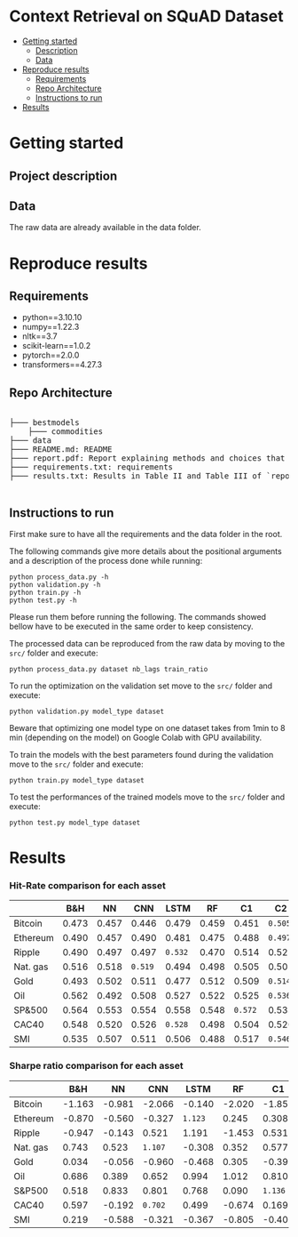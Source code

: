 # Context Retrieval on SQuAD Dataset

* [Getting started](#getting-started)
    * [Description](#project-description)
    * [Data](#data)
* [Reproduce results](#reproduce-results)
    * [Requirements](#Requirements)
    * [Repo Architecture](#repo-architecture)
    * [Instructions to run](#instructions-to-run)
* [Results](#results)

# Getting started

## Project description


## Data
The raw data are already available in the data folder.

# Reproduce results
## Requirements
- python==3.10.10
- numpy==1.22.3
- nltk==3.7
- scikit-learn==1.0.2
- pytorch==2.0.0
- transformers==4.27.3

## Repo Architecture
<pre>  
├─── bestmodels
    ├─── commodities
├─── data
├─── README.md: README
├─── report.pdf: Report explaining methods and choices that have been made.
├─── requirements.txt: requirements
├─── results.txt: Results in Table II and Table III of `reports.pdf`

</pre>

## Instructions to run 
First make sure to have all the requirements and the data folder in the root.

The following commands give more details about the positional arguments and a description of the process done while running:

```
python process_data.py -h
python validation.py -h
python train.py -h
python test.py -h
```
Please run them before running the following. The commands showed bellow have to be executed in the same order to keep consistency.

The processed data can be reproduced from the raw data by moving to the `src/` folder and execute:
```
python process_data.py dataset nb_lags train_ratio
````

To run the optimization on the validation set move to the `src/` folder and execute:
```
python validation.py model_type dataset
```
Beware that optimizing one model type on one dataset takes from 1min to 8 min (depending on the model) on Google Colab with GPU availability.

To train the models with the best parameters found during the validation move to the `src/` folder and execute:
```
python train.py model_type dataset
```

To test the performances of the trained models move to the `src/` folder and execute:
```
python test.py model_type dataset
````
# Results

### Hit-Rate comparison for each asset
|          | B&H |  NN                     | CNN                    | LSTM  | RF | C1            | C2
|-------------------|------------|-------|---------------------------------|---------------------------------|----------------|-------------|------------------------|
| Bitcoin  | 0.473      | 0.457 | 0.446                           | 0.479                  | 0.459          | 0.451       | `0.505`
| Ethereum | 0.490      | 0.457 | 0.490                  | 0.481                           | 0.475          | 0.488       | `0.497`
| Ripple   | 0.490      | 0.497 | 0.497                           | `0.532` | 0.470          | 0.514       | 0.525
| Nat. gas | 0.516      | 0.518 | `0.519` | 0.494                           | 0.498          | 0.505       | 0.502
| Gold     | 0.493      | 0.502 | 0.511                           | 0.477                           | 0.512 | 0.509       | `0.514`
| Oil      | 0.562      | 0.492 | 0.508                           | 0.527                  | 0.522          | 0.525       | `0.536`
| SP&500    |  0.564 | 0.553                           | 0.554                           | 0.558 | 0.548       | `0.572` | 0.533
| CAC40    | 0.548      | 0.520 | 0.526                           | `0.528` | 0.498          | 0.504       | 0.520
| SMI      | 0.535      | 0.507 | 0.511                  | 0.506                           | 0.488          | 0.517       | `0.546`

### Sharpe ratio comparison for each asset
|          | B&H | NN                     | CNN                    | LSTM  | RF | C1           | C2 |
|-------------------|------------|--------|---------------------------------|---------------------------------|----------------|-------------|------------------------|
| Bitcoin  | -1.163     | -0.981 | -2.066                          | -0.140                | -2.020         | -1.856      | `0.413` |
| Ethereum | -0.870     | -0.560 | -0.327                          | `1.123` | 0.245          | 0.308       | -0.404                 |
| Ripple   | -0.947     | -0.143 | 0.521                           | 1.191                  | -1.453         | 0.531       | `1.497` |
| Nat. gas | 0.743      | 0.523  | `1.107` | -0.308                          | 0.352          | 0.577       | 0.615                  |
| Gold     | 0.034      | -0.056 | -0.960                          | -0.468                          | 0.305 | -0.390      | `0.596` |
| Oil      | 0.686      | 0.389  | 0.652                           | 0.994                           | 1.012 | 0.810       | `1.049` |
| S&P500      | 0.518  | 0.833                  | 0.801                           | 0.768          | 0.090       | `1.136` | 0.551       |
| CAC40    | 0.597      | -0.192 | `0.702` | 0.499                           | -0.674         | 0.169       | 0.685                  |
| SMI      | 0.219      | -0.588 | -0.321                 | -0.367                          | -0.805         | -0.400      | `0.522` |

<pre>
</pre>
